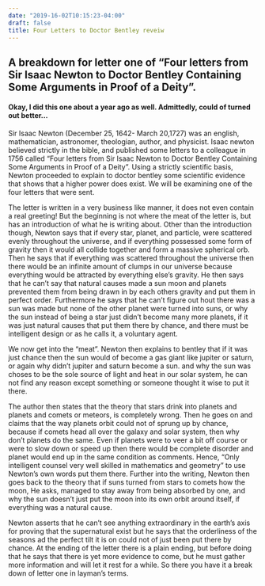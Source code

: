 ```yaml
---
date: "2019-16-02T10:15:23-04:00"
draft: false
title: Four Letters to Doctor Bentley reveiw
---
```

## A breakdown for letter one of “Four letters from Sir Isaac Newton to Doctor Bentley Containing Some Arguments in Proof of a Deity”.
#### Okay, I did this one about a year ago as well. Admittedly, could of turned out better…

Sir Isaac Newton (December 25, 1642- March 20,1727) was an english, mathematician, astronomer, theologian, author, and physicist. Isaac newton believed strictly in the bible, and published some letters to a colleague in 1756 called “Four letters from Sir Isaac Newton to Doctor Bentley Containing Some Arguments in Proof of a Deity”. Using a strictly scientific basis, Newton proceeded to explain to doctor bentley some scientific evidence that shows that a higher power does exist. We will be examining one of the four letters that were sent.

The letter is written in a very business like manner, it does not even contain a real greeting! But the beginning is not where the meat of the letter is, but has an introduction of what he is writing about.
Other than the introduction though, Newton says that if every star, planet, and particle, were scattered evenly throughout the universe, and if everything possessed some form of gravity then it would all collide together and form a massive spherical orb. Then he says that if everything was scattered throughout the universe then there would be an infinite amount of clumps in our universe because everything would be attracted by everything else’s gravity.
He then says that he can’t say that natural causes made a sun moon and planets prevented them from being drawn in by each others gravity and put them in perfect order. Furthermore he says that he can’t figure out hout there was a sun was made but none of the other planet were turned into suns, or why the sun instead of being a star just didn’t become many more planets, if it was just natural causes that put them there by chance, and there must be intelligent design or as he calls it, a voluntary agent.

We now get into the “meat”. Newton then explains to bentley that if it was just chance then the sun would of become a gas giant like jupiter or saturn, or again why didn’t jupiter and saturn become a sun. and why the sun was choses to be the sole source of light and heat in our solar system, he can not find any reason except something or someone thought it wise to put it there.

The author then states that the theory that stars drink into planets and planets and comets or meteors, is completely wrong. Then he goes on and claims that the way planets orbit could not of sprung up by chance, because if comets head all over the galaxy and solar system, then why don’t planets do the same. Even if planets were to veer a bit off course or were to slow down or speed up then there would be complete disorder and planet would end up in the same condition as comments. Hence, “Only intelligent counsel very well skilled in mathematics and geometry” to use Newton’s own words put them there.
Further into the writing, Newton then goes back to the theory that if suns turned from stars to comets how the moon, He asks, managed to stay away from being absorbed by one, and why the sun doesn’t just put the moon into its own orbit around itself, if everything was a natural cause.

Newton asserts that he can’t see anything extraordinary in the earth’s axis for proving that the supernatural exist but he says that the orderliness of the seasons ad the perfect tilt it is on could not of just been put there by chance.
At the ending of the letter there is a plain ending, but before doing that he says that there is yet more evidence to come, but he must gather more information and will let it rest for a while.
So there you have it a break down of letter one in layman’s terms.



